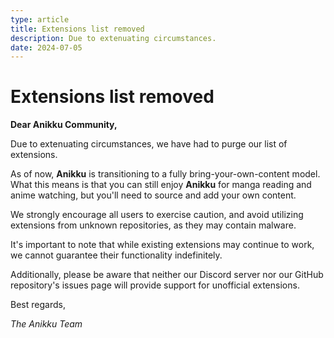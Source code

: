 ```yaml
---
type: article
title: Extensions list removed
description: Due to extenuating circumstances.
date: 2024-07-05
---
```


# Extensions list removed

**Dear Anikku Community,**

Due to extenuating circumstances, we have had to purge our list of extensions.

As of now, **Anikku** is transitioning to a fully bring-your-own-content model. What this means is that you can still enjoy **Anikku** for manga reading and anime watching, but you'll need to source and add your own content.

We strongly encourage all users to exercise caution, and avoid utilizing extensions from unknown repositories, as they may contain malware.

It's important to note that while existing extensions may continue to work, we cannot guarantee their functionality indefinitely.

Additionally, please be aware that neither our Discord server nor our GitHub repository's issues page will provide support for unofficial extensions.

Best regards,

<!-- markdownlint-disable-next-line MD036 -->
*The Anikku Team*
